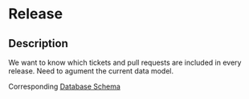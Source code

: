 # Release

## Description

We want to know which tickets and pull requests are included in every release. Need to agument the current data model.

Corresponding [Database Schema](../../src/database/schemas/releases.schema.ts)
